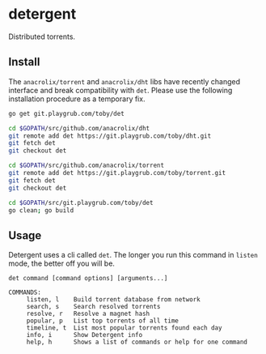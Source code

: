 # detergent

Distributed torrents.

## Install

The `anacrolix/torrent` and `anacrolix/dht` libs have recently changed
interface and break compatibility with `det`. Please use the following
installation procedure as a temporary fix.

```bash
go get git.playgrub.com/toby/det

cd $GOPATH/src/github.com/anacrolix/dht
git remote add det https://git.playgrub.com/toby/dht.git
git fetch det
git checkout det

cd $GOPATH/src/github.com/anacrolix/torrent
git remote add det https://git.playgrub.com/toby/torrent.git
git fetch det
git checkout det

cd $GOPATH/src/git.playgrub.com/toby/det
go clean; go build
```

## Usage

Detergent uses a cli called `det`. The longer you run this command in
`listen` mode, the better off you will be.

```
det command [command options] [arguments...]

COMMANDS:
     listen, l    Build torrent database from network
     search, s    Search resolved torrents
     resolve, r   Resolve a magnet hash
     popular, p   List top torrents of all time
     timeline, t  List most popular torrents found each day
     info, i      Show Detergent info
     help, h      Shows a list of commands or help for one command
```
